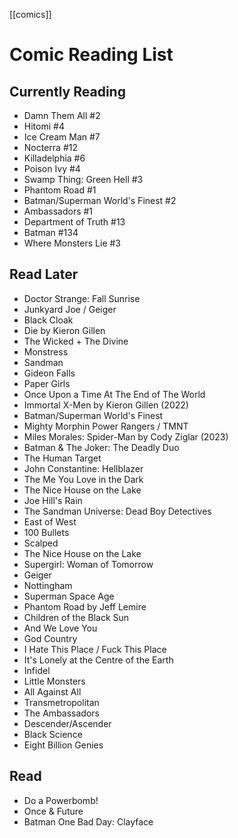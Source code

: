 [[comics]]

# Comic Reading List

## Currently Reading
- Damn Them All #2
- Hitomi #4
- Ice Cream Man #7
- Nocterra #12
- Killadelphia #6
- Poison Ivy #4
- Swamp Thing: Green Hell #3
- Phantom Road #1
- Batman/Superman World's Finest #2
- Ambassadors #1
- Department of Truth #13
- Batman #134
- Where Monsters Lie #3

## Read Later
- Doctor Strange: Fall Sunrise
- Junkyard Joe / Geiger
- Black Cloak
- Die by Kieron Gillen
- The Wicked + The Divine
- Monstress
- Sandman
- Gideon Falls
- Paper Girls
- Once Upon a Time At The End of The World
- Immortal X-Men by Kieron Gillen (2022)
- Batman/Superman World's Finest
- Mighty Morphin Power Rangers / TMNT
- Miles Morales: Spider-Man by Cody Ziglar (2023)
- Batman & The Joker: The Deadly Duo
- The Human Target
- John Constantine: Hellblazer
- The Me You Love in the Dark
- The Nice House on the Lake
- Joe Hill's Rain
- The Sandman Universe: Dead Boy Detectives
- East of West
- 100 Bullets
- Scalped
- The Nice House on the Lake
- Supergirl: Woman of Tomorrow
- Geiger
- Nottingham
- Superman Space Age
- Phantom Road by Jeff Lemire
- Children of the Black Sun
- And We Love You
- God Country
- I Hate This Place / Fuck This Place
- It's Lonely at the Centre of the Earth
- Infidel
- Little Monsters
- All Against All
- Transmetropolitan
- The Ambassadors
- Descender/Ascender
- Black Science
- Eight Billion Genies

## Read
- Do a Powerbomb!
- Once & Future
- Batman One Bad Day: Clayface